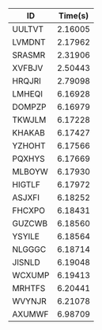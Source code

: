 |ID|Time(s)|
|-|-|
|UULTVT|2.16005|
|LVMDNT|2.17962|
|SRASMR|2.31906|
|XVFBJV|2.50443|
|HRQJRI|2.79098|
|LMHEQI|6.16928|
|DOMPZP|6.16979|
|TKWJLM|6.17228|
|KHAKAB|6.17427|
|YZHOHT|6.17566|
|PQXHYS|6.17669|
|MLBOYW|6.17930|
|HIGTLF|6.17972|
|ASJXFI|6.18252|
|FHCXPO|6.18431|
|GUZCWB|6.18560|
|YSYILE|6.18564|
|NLGGGC|6.18714|
|JISNLD|6.19048|
|WCXUMP|6.19413|
|MRHTFS|6.20441|
|WVYNJR|6.21078|
|AXUMWF|6.98709|

